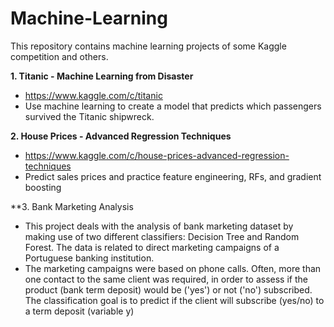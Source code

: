 # Machine-Learning
This repository contains machine learning projects of some Kaggle competition and others.

**1. Titanic - Machine Learning from Disaster**
- https://www.kaggle.com/c/titanic
- Use machine learning to create a model that predicts which passengers survived the Titanic shipwreck.

**2. House Prices - Advanced Regression Techniques**
- https://www.kaggle.com/c/house-prices-advanced-regression-techniques
- Predict sales prices and practice feature engineering, RFs, and gradient boosting

**3. Bank Marketing Analysis
- This project deals with the analysis of bank marketing dataset by making use of two different classifiers: Decision Tree and Random Forest. The data is related to direct marketing campaigns of a Portuguese banking institution. 
- The marketing campaigns were based on phone calls. Often, more than one contact to the same client was required, in order to assess if the product (bank term deposit) would be ('yes') or not ('no') subscribed. The classification goal is to predict if the client will subscribe (yes/no) to a term deposit (variable y)

